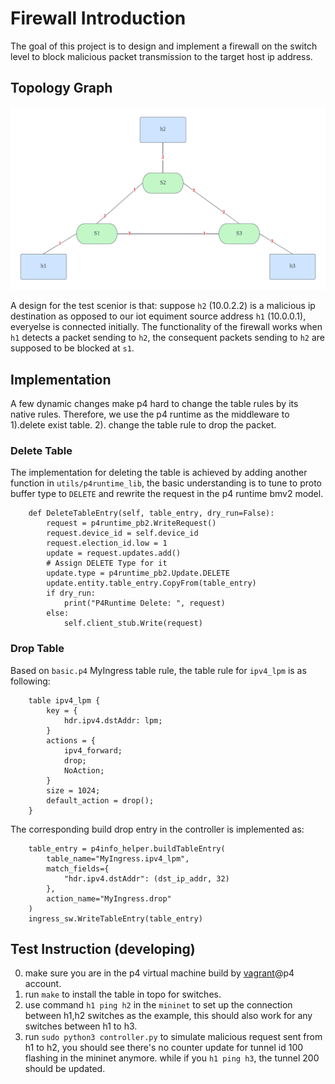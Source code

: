 # Firewall Introduction
The goal of this project is to design and implement a firewall on the switch level to block malicious packet transmission to the target host ip address.


## Topology Graph
![graph](./pod-topo/pod-topo.png)

A design for the test scenior is that: suppose `h2` (10.0.2.2) is a malicious ip destination as opposed to our iot equiment source address `h1` (10.0.0.1), everyelse is connected initially. The functionality of the firewall works when `h1` detects a packet sending to `h2`, the consequent packets sending to `h2` are supposed to be blocked at `s1`.


## Implementation
A few dynamic changes make p4 hard to change the table rules by its native rules. Therefore, we use the p4 runtime as the middleware to 1).delete exist table. 2). change the table rule to drop the packet.

### Delete Table
The implementation for deleting the table is achieved by adding another function in `utils/p4runtime_lib`, the basic understanding is to tune to proto buffer type to `DELETE` and rewrite the request in the p4 runtime bmv2 model.

```
    def DeleteTableEntry(self, table_entry, dry_run=False):
        request = p4runtime_pb2.WriteRequest()
        request.device_id = self.device_id
        request.election_id.low = 1
        update = request.updates.add()
        # Assign DELETE Type for it
        update.type = p4runtime_pb2.Update.DELETE
        update.entity.table_entry.CopyFrom(table_entry)
        if dry_run:
            print("P4Runtime Delete: ", request)
        else:
            self.client_stub.Write(request)
```

### Drop Table
Based on `basic.p4` MyIngress table rule, the table rule for `ipv4_lpm` is as following:

```
    table ipv4_lpm {
        key = {
            hdr.ipv4.dstAddr: lpm;
        }
        actions = {
            ipv4_forward;
            drop;
            NoAction;
        }
        size = 1024;
        default_action = drop();
    }
```

The corresponding build drop entry in the controller is implemented as:

```
    table_entry = p4info_helper.buildTableEntry(
        table_name="MyIngress.ipv4_lpm",
        match_fields={
            "hdr.ipv4.dstAddr": (dst_ip_addr, 32)
        },
        action_name="MyIngress.drop"
    )
    ingress_sw.WriteTableEntry(table_entry)
```


## Test Instruction (developing)
0. make sure you are in the p4 virtual machine build by [vagrant](https://github.com/p4lang/tutorials)@p4 account.
1. run `make` to install the table in topo for switches.
2. use command `h1 ping h2` in the `mininet` to set up the connection between h1,h2 switches as the example, this should also work for any switches between h1 to h3.
3. run `sudo python3 controller.py` to simulate malicious request sent from h1 to h2, you should see there's no counter update for tunnel id 100 flashing in the mininet anymore. while if you `h1 ping h3`, the tunnel 200 should be updated.
